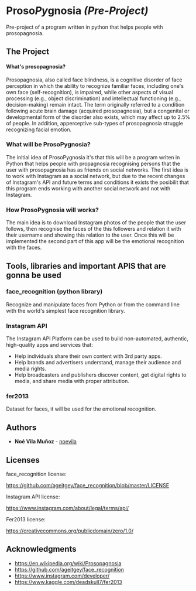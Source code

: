 # Proso*Py*gnosia _(Pre-Project)_
Pre-project of a program written in python that helps people with prosopagnosia.

## The Project

#### What's prosopagnosia?

Prosopagnosia, also called face blindness, is a cognitive disorder of face perception in which the ability to recognize 
familiar faces, including one's own face (self-recognition), is impaired, while other aspects of visual processing 
(e.g., object discrimination) and intellectual functioning (e.g., decision-making) remain intact. The term originally 
referred to a condition following acute brain damage (acquired prosopagnosia), but a congenital or developmental form of
 the disorder also exists, which may affect up to 2.5% of people.
In addition, apperceptive sub-types of prosopagnosia struggle recognizing facial emotion.
### What will be ProsoPygnosia?

The initial idea of ProsoPygnosia it's that this will be a program writen in Python that helps people with propagnosia
recognising persons that the user with prosopagnosia has as friends on social networks.
The first idea is to work with Instagram as a social network, but due to the recent changes of Instagram's 
API and future terms and conditions it exists the posibilit that this program ends working with another 
social network and not with Instagram.

### How ProsoPygnosia will works?

The main idea is to download Instagram photos of the people that the user follows, then recognise the faces of the
this followers and relation it with their username and showing this relation to the user.
Once this will be implemented the second part of this app will be the emotional recognition with the faces.


## Tools, libraries and important APIS that are gonna be used


### face_recognition (python library)

Recognize and manipulate faces from Python or from the command line with the world's simplest face recognition library.

### Instagram API


The Instagram API Platform can be used to build non-automated, authentic, high-quality apps and services that:

* Help individuals share their own content with 3rd party apps.
* Help brands and advertisers understand, manage their audience and media rights.
* Help broadcasters and publishers discover content, get digital rights to media, and share media with proper 
attribution.

### fer2013

Dataset for faces, it will be used for the emotional recognition.


## Authors

* **Noé Vila Muñoz** - [noevila](https://github.com/noevila)

## Licenses

face_recognition license:

https://github.com/ageitgey/face_recognition/blob/master/LICENSE

Instagram API license:

https://www.instagram.com/about/legal/terms/api/

Fer2013 license:

https://creativecommons.org/publicdomain/zero/1.0/

## Acknowledgments

* https://en.wikipedia.org/wiki/Prosopagnosia
* https://github.com/ageitgey/face_recognition
* https://www.instagram.com/developer/
* https://www.kaggle.com/deadskull7/fer2013
